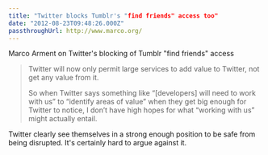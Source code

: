 ```yaml
---
title: "Twitter blocks Tumblr's "find friends" access too"
date: "2012-08-23T09:48:26.000Z"
passthroughUrl: http://www.marco.org/
---
```


Marco Arment on Twitter's blocking of Tumblr "find friends" access

> Twitter will now only permit large services to add value to Twitter, not get any value from it.   
>   
> So when Twitter says something like “\[developers\] will need to work with us” to “identify areas of value” when they get big enough for Twitter to notice, I don’t have high hopes for what “working with us” might actually entail. 

Twitter clearly see themselves in a strong enough position to be safe from being disrupted. It's certainly hard to argue against it.